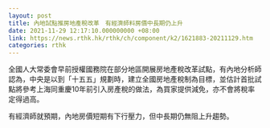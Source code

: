 ```yaml
---
layout: post
title: 內地試點推房地產稅改革　有經濟師料房價中長期仍上升
date: 2021-11-29 12:17:10.000000000 +08:00
link: https://news.rthk.hk/rthk/ch/component/k2/1621883-20211129.htm
categories: rthk
---
```


全國人大常委會早前授權國務院在部分地區開展房地產稅改革試點，有內地分析師認為，中央是以到「十五五」規劃時，建立全國房地產稅制為目標，並估計首批試點將參考上海同重慶10年前引入房產稅的做法，為買家提供減免，亦不會將稅率定得過高。

有經濟師就預期，內地房價短期有下行壓力，但中長期仍無阻上升趨勢。
